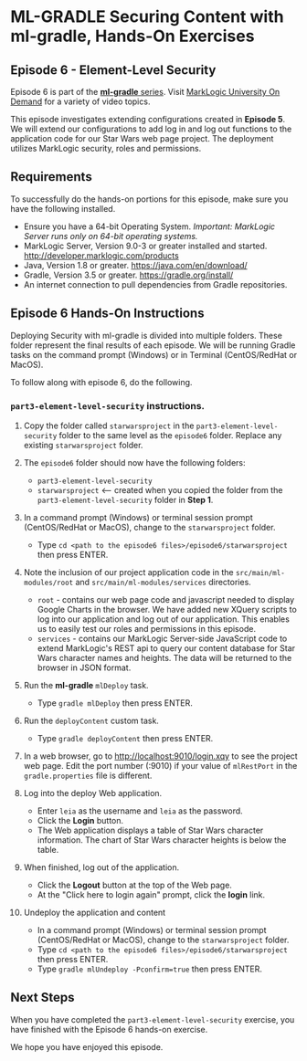 
# ML-GRADLE Securing Content with ml-gradle, Hands-On Exercises 

## Episode 6 - Element-Level Security

Episode 6 is part of the [**ml-gradle** series](http://mlu.marklogic.com/ondemand/index.xqy?q=Series%3A%22ml-gradle%22). Visit [MarkLogic University On Demand](http://mlu.marklogic.com/ondemand) for a variety of video topics.

This episode investigates extending configurations created in **Episode 5**. We will extend our configurations to add log in and log out functions to the application code for our Star Wars web page project. The deployment utilizes MarkLogic security, roles and permissions.

## Requirements

To successfully do the hands-on portions for this episode, make sure you have the following installed.

* Ensure you have a 64-bit Operating System. *Important: MarkLogic Server runs only on 64-bit operating systems.*
* MarkLogic Server, Version 9.0-3 or greater installed and started. <http://developer.marklogic.com/products>
* Java, Version 1.8 or greater. <https://java.com/en/download/>
* Gradle, Version 3.5 or greater. <https://gradle.org/install/>
* An internet connection to pull dependencies from Gradle repositories.

## Episode 6 Hands-On Instructions

Deploying Security with ml-gradle is divided into multiple folders. These folder represent the final results of each episode. We will be running Gradle tasks on the command prompt (Windows) or in Terminal (CentOS/RedHat or MacOS).

To follow along with episode 6, do the following.

### `part3-element-level-security` instructions.  

1. Copy the folder called `starwarsproject` in the `part3-element-level-security` folder to the same level as the `episode6` folder. Replace any existing `starwarsproject` folder.  

2. The `episode6` folder should now have the following folders:  
	* `part3-element-level-security`
	* `starwarsproject` <-- created when you copied the folder from the `part3-element-level-security` folder in **Step 1**.	
3. In a command prompt (Windows) or terminal session prompt (CentOS/RedHat or MacOS), change to the `starwarsproject` folder.
	* Type `cd <path to the episode6 files>/episode6/starwarsproject` then press ENTER.

4. Note the inclusion of our project application code in the `src/main/ml-modules/root` and `src/main/ml-modules/services` directories.
	* `root` - contains our web page code and javascript needed to display Google Charts in the browser. We have added new XQuery scripts to log into our application and log out of our application. This enables us to easily test our roles and permissions in this episode.
	* `services` - contains our MarkLogic Server-side JavaScript code to extend MarkLogic's REST api to query our content database for Star Wars character names and heights. The data will be returned to the browser in JSON format.

5. Run the **ml-gradle** `mlDeploy` task.
	* Type `gradle mlDeploy` then press ENTER.

6. Run the `deployContent` custom task.
	* Type `gradle deployContent` then press ENTER.

7. In a web browser, go to <http://localhost:9010/login.xqy> to see the project web page. Edit the port number (:9010) if your value of `mlRestPort` in the `gradle.properties` file is different.

8. Log into the deploy Web application.
	* Enter `leia` as the username and `leia` as the password.
	* Click the **Login** button.
	* The Web application displays a table of Star Wars character information. The chart of Star Wars character heights is below the table.

9. When finished, log out of the application.
	* Click the **Logout** button at the top of the Web page.
	* At the "Click here to login again" prompt, click the **login** link.

10. Undeploy the application and content
	* In a command prompt (Windows) or terminal session prompt (CentOS/RedHat or MacOS), change to the `starwarsproject` folder.
	* Type `cd <path to the episode6 files>/episode6/starwarsproject` then press ENTER.
	* Type `gradle mlUndeploy -Pconfirm=true` then press ENTER.

## Next Steps
When you have completed the `part3-element-level-security` exercise, you have finished with the Episode 6 hands-on exercise.

We hope you have enjoyed this episode.